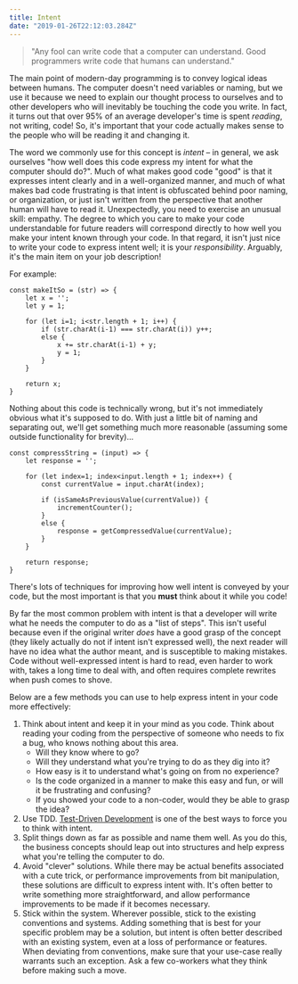 ```yaml
---
title: Intent
date: "2019-01-26T22:12:03.284Z"
---
```


> "Any fool can write code that a computer can understand. Good programmers write code that humans can understand."

The main point of modern-day programming is to convey logical ideas between humans. The computer doesn't need variables or naming, but we use it because we need to explain our thought process to ourselves and to other developers who will inevitably be touching the code you write. In fact, it turns out that over 95% of an average developer's time is spent *reading*, not writing, code! So, it's important that your code actually makes sense to the people who will be reading it and changing it.

The word we commonly use for this concept is *intent* – in general, we ask ourselves "how well does this code express my intent for what the computer should do?". Much of what makes good code "good" is that it expresses intent clearly and in a well-organized manner, and much of what makes bad code frustrating is that intent is obfuscated behind poor naming, or organization, or just isn't written from the perspective that another human will have to read it. Unexpectedly, you need to exercise an unusual skill: empathy. The degree to which you care to make your code understandable for future readers will correspond directly to how well you make your intent known through your code. In that regard, it isn't just nice to write your code to express intent well; it is your *responsibility*. Arguably, it's the main item on your job description!

For example:

```
const makeItSo = (str) => {
	let x = '';
	let y = 1;

	for (let i=1; i<str.length + 1; i++) {
		if (str.charAt(i-1) === str.charAt(i)) y++;
		else {
			x += str.charAt(i-1) + y;
			y = 1;
		}
	}

	return x;
}
```

Nothing about this code is technically wrong, but it's not immediately obvious what it's supposed to do. With just a little bit of naming and separating out, we'll get something much more reasonable (assuming some outside functionality for brevity)...

```
const compressString = (input) => {
	let response = '';

	for (let index=1; index<input.length + 1; index++) {
        const currentValue = input.charAt(index);

		if (isSameAsPreviousValue(currentValue)) {
			incrementCounter();
		}
		else {
			response = getCompressedValue(currentValue);
		}
	}

	return response;
}
```

There's lots of techniques for improving how well intent is conveyed by your code, but the most important is that you **must** think about it while you code!

By far the most common problem with intent is that a developer will write what he needs the computer to do as a "list of steps". This isn't useful because even if the original writer *does* have a good grasp of the concept (they likely actually do not if intent isn't expressed well), the next reader will have no idea what the author meant, and is susceptible to making mistakes. Code without well-expressed intent is hard to read, even harder to work with, takes a long time to deal with, and often requires complete rewrites when push comes to shove.

Below are a few methods you can use to help express intent in your code more effectively:

1. Think about intent and keep it in your mind as you code. Think about reading your coding from the perspective of someone who needs to fix a bug, who knows nothing about this area.
   - Will they know where to go?
   - Will they understand what you're trying to do as they dig into it?
   - How easy is it to understand what's going on from no experience?
   - Is the code organized in a manner to make this easy and fun, or will it be frustrating and confusing?
   - If you showed your code to a non-coder, would they be able to grasp the idea?
2. Use TDD. [Test-Driven Development](http://my-jet.atlassian.net/wiki/spaces/BW/pages/684359896/Test-Driven+Development) is one of the best ways to force you to think with intent.
3. Split things down as far as possible and name them well. As you do this, the business concepts should leap out into structures and help express what you're telling the computer to do.
4. Avoid "clever" solutions. While there may be actual benefits associated with a cute trick, or performance improvements from bit manipulation, these solutions are difficult to express intent with. It's often better to write something more straightforward, and allow performance improvements to be made if it becomes necessary.
5. Stick within the system. Wherever possible, stick to the existing conventions and systems. Adding something that is best for your specific problem may be a solution, but intent is often better described with an existing system, even at a loss of performance or features. When deviating from conventions, make sure that your use-case really warrants such an exception. Ask a few co-workers what they think before making such a move.

